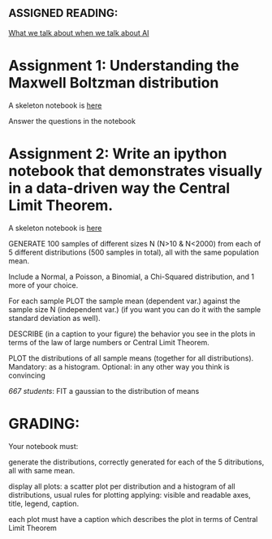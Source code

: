 ## ASSIGNED READING:
[What we talk about when we talk about AI](https://futurium.ec.europa.eu/sv/european-ai-alliance/blog/what-we-talk-about-when-we-talk-about-ai?language=sv)

# Assignment 1: Understanding the Maxwell Boltzman distribution

A skeleton notebook is [here](https://github.com/fedhere/DSPS_FBianco/blob/master/HW2/MBoltzmannDistribution.ipynb)

Answer the questions in the notebook

# Assignment 2: Write an ipython notebook that demonstrates visually in a data-driven way the Central Limit Theorem.

A skeleton notebook is [here](https://github.com/fedhere/DSPS_FBianco/blob/master/HW2/CentralLimitTheorem.ipynb)

GENERATE 100 samples of different sizes N (N>10 & N<2000) from each of 5 different distributions (500 samples in total), all with the same population mean.

Include a Normal, a Poisson, a Binomial, a Chi-Squared distribution, and 1 more of your choice.

For each sample PLOT the sample mean (dependent var.) against the sample size N (independent var.) (if you want you can do it with the sample standard deviation as well).

DESCRIBE (in a caption to your figure) the behavior you see in the plots in terms of the law of large numbers or Central Limit Theorem.

PLOT the distributions of all sample means (together for all distributions).
Mandatory: as a histogram. Optional: in any other way you think is convincing

*667 students*: FIT a gaussian to the distribution of means

# GRADING:
Your notebook must:

generate the distributions, correctly generated for each of the 5 ditributions, all with same mean.

display all plots: a scatter plot per distribution and a histogram of all distributions, usual rules for plotting applying: visible and readable axes, title, legend, caption.

each plot must have a caption which describes the plot in terms of Central Limit Theorem

